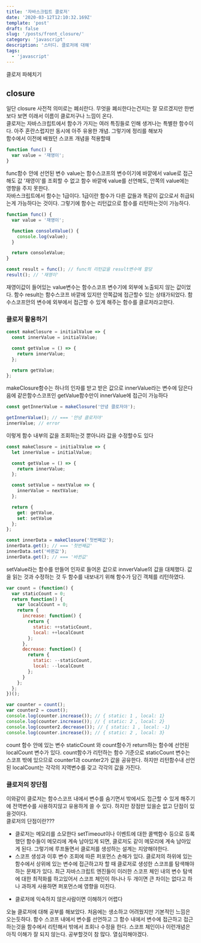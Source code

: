 ```yaml
---
title: '자바스크립트 클로저'
date: '2020-03-12T12:10:32.169Z'
template: 'post'
draft: false
slug: '/posts/front_closure/'
category: 'javascript'
description: '스터디. 클로저에 대해'
tags:
  - 'javascript'
---
```


클로저 파헤치기

## closure

일단 closure 사전적 의미로는 폐쇠란다. 무엇을 폐쇠한다는건지는 잘 모르겠지만 한번 보다 보면 이래서 이름이 클로저구나 느낌이 온다.  
클로저는 자바스크립트에서 함수가 가지는 여러 특징들로 인해 생겨나는 특별한 함수이다. 아주 혼란스럽지만 동시에 아주 유용한 개념.
그렇기에 정리를 해보자  
함수에서 이전에 배웠던 스코프 개념을 적용할때

```js
function func() {
  var value = '재영이';
}
```

func함수 안에 선언된 변수 value는 함수스코프의 변수이기에 바깥에서 value로 접근해도 값 '재영이'를 조회할 수 없고 함수 바깥에 value를 선언해도, 안쪽의 value에는 영향을 주지 못한다.  
자바스크립트에서 함수는 1급이다. 1급이란 함수가 다른 값들과 똑같이 값으로서 취급되는게 가능하다는 것이다. 그렇기에 함수는 리턴값으로 함수를 리턴하는것이 가능하다.

```js
function func() {
  var value = '재영이';

  function consoleValue() {
    console.log(value);
  }

  return consoleValue;
}

const result = func(); // func의 리턴값을 result변수에 할당
result(); // '재영이'
```

재영이값이 들어있는 value변수는 함수스코프 변수기에 외부에 노출되지 않는 값이었다. 함수 result는 함수스코프 바깥에 있지만 안쪽값에 접근할수 있는 상태가되었다. 함수스코프안의 변수에 외부에서 접근할 수 있게 해주는 함수를 클로저라고한다.

### 클로저 활용하기

```js
const makeClosure = initialValue => {
  const innerValue = initialValue;

  const getValue = () => {
    return innerValue;
  };

  return getValue;
};
```

makeClosure함수는 하나의 인자를 받고 받은 값으로 innerValue라는 변수에 담은다음에 같은함수스코프인 getValue함수만이 innerValue에 접근이 가능하다

```js
const getInnerValue = makeClosure('안녕 클로저야');

getInnerValue(); // === '안녕 클로저야'
innerValue; // error
```

이렇게 함수 내부의 값을 조회하는것 뿐아니라 값을 수정할수도 있다

```js
const makeClosure = initialValue => {
  let innerValue = initialValue;

  const getValue = () => {
    return innerValue;
  };

  const setValue = nextValue => {
    innerValue = nextValue;
  };

  return {
    get: getValue,
    set: setValue
  };
};

const innerData = makeClosure('첫번째값');
innerData.get(); // === '첫번째값'
innerData.set('바뀐값');
innerData.get(); // === '바뀐값'
```

setValue라는 함수를 만들어 인자로 들어온 값으로 innverValue의 값을 대체했다. 값을 읽는 것과 수정하는 것 두 함수를 내보내기 위해 함수가 담긴 객체를 리턴하였다.

```js
var count = (function() {
  var staticCount = 0;
  return function() {
    var localCount = 0;
    return {
      increase: function() {
        return {
          static: ++staticCount,
          local: ++localCount
        };
      },
      decrease: function() {
        return {
          static: --staticCount,
          local: --localCount
        };
      }
    };
  };
})();

var counter = count();
var counter2 = count();
console.log(counter.increase()); // { static: 1 , local: 1}
console.log(counter.increase()); // { static: 2 , local: 2}
console.log(counter2.decrease()); // { static: 1 , local: -1}
console.log(counter.increase()); // { static: 2 , local: 3}
```

count 함수 안에 있는 변수 staticCount 와 count함수가 return하는 함수에 선언된 localCount 변수가 있다.
count함수가 리턴하는 함수 기준으로 staticCount 변수는 스코프 밖에 있으므로 counter1과 counter2가 값을 공유한다. 하지만 리턴함수내 선언된 localCount는 각각의 지역변수를 갖고 각각의 값을 가진다.

### 클로저의 장단점

이와같이 클로저는 함수스코프 내에서 변수를 숨기면서 밖에서도 접근할 수 있게 해주기에 전역변수를 사용하지않고 유용하게 쓸 수 있다. 하지만 장점만 있을순 없고 단점이 있을것이다.  
클로저의 단점이란???

- 클로저는 메모리를 소모한다
  setTimeout이나 이벤트에 대한 콜백함수 등으로 등록했던 함수들이 메모리에 계속 남아있게 되면, 클로저도 같이 메모리에 계속 남아있게 된다. 그렇기에 루프돌면서 클로저를 생성하는 설계는 지양해야한다.
- 스코프 생성과 이후 변수 조회에 따른 퍼포먼스 손해가 있다.
  클로저의 하위에 있는 함수에서 상위에 있는 변수에 접근하고자 할 때 클로저로 생성한 스코프를 탐색해야 하는 문제가 있다. 최근 자바스크립트 엔진들이 이러한 스코프 체인 내의 변수 탐색에 대한 최적화를 하고있어서
  스코프 체인이 하나나 두 개이면 큰 차이는 없다고 하나 과하게 사용하면 퍼포먼스에 영향을 미친다.

* 클로저에 익숙하지 않은사람이면 이해하기 어렵다

오늘 클로저에 대해 공부를 해보았다. 처음에는 생소하고 어려웠지만 기본적인 느낌은 오는듯하다.
함수 스코프 내에서 변수를 선언하고 그 함수 내에서 변수에 접근하고 접근하는것을 함수에서 리턴해서 밖에서 조회나 수정을 한다. 스코프 체인이나 이런개념은 아직 이해가 잘 되지 않는다. 공부할것이 참 많다. 열심히해야겠다.

